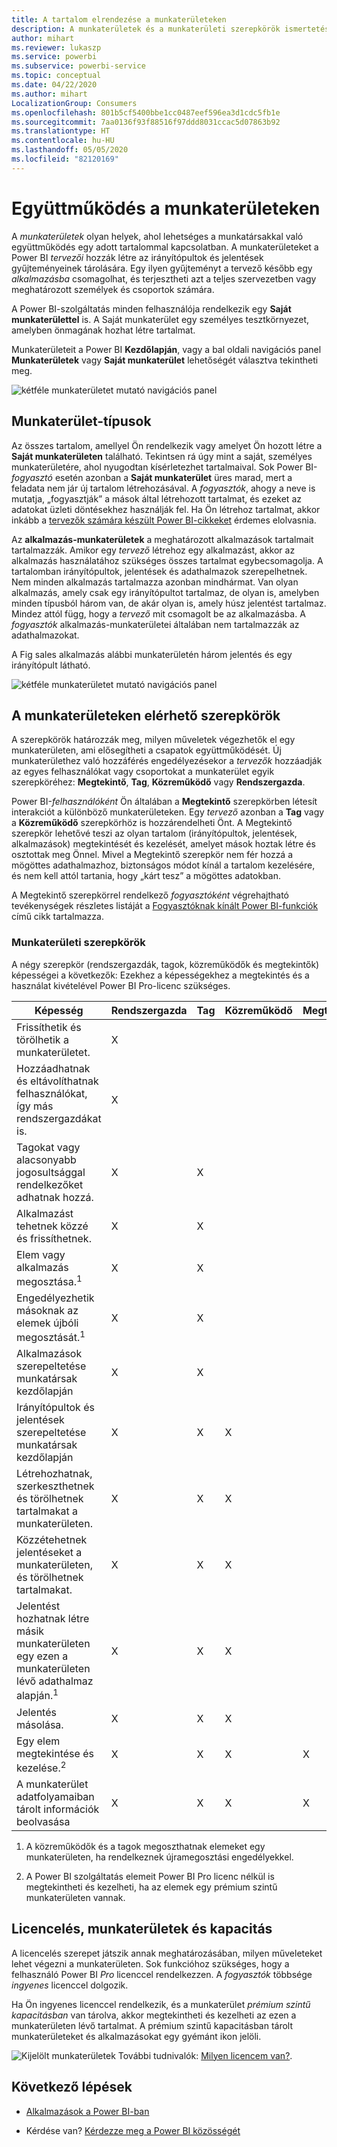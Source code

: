 ```yaml
---
title: A tartalom elrendezése a munkaterületeken
description: A munkaterületek és a munkaterületi szerepkörök ismertetése
author: mihart
ms.reviewer: lukaszp
ms.service: powerbi
ms.subservice: powerbi-service
ms.topic: conceptual
ms.date: 04/22/2020
ms.author: mihart
LocalizationGroup: Consumers
ms.openlocfilehash: 801b5cf5400bbe1cc0487eef596ea3d1cdc5fb1e
ms.sourcegitcommit: 7aa0136f93f88516f97ddd8031ccac5d07863b92
ms.translationtype: HT
ms.contentlocale: hu-HU
ms.lasthandoff: 05/05/2020
ms.locfileid: "82120169"
---
```

# <a name="collaborate-in-workspaces"></a>Együttműködés a munkaterületeken

 A *munkaterületek* olyan helyek, ahol lehetséges a munkatársakkal való együttműködés egy adott tartalommal kapcsolatban. A munkaterületeket a Power BI *tervezői* hozzák létre az irányítópultok és jelentések gyűjteményeinek tárolására. Egy ilyen gyűjteményt a tervező később egy *alkalmazásba* csomagolhat, és terjesztheti azt a teljes szervezetben vagy meghatározott személyek és csoportok számára. 

 A Power BI-szolgáltatás minden felhasználója rendelkezik egy **Saját munkaterülettel** is.  A Saját munkaterület egy személyes tesztkörnyezet, amelyben önmagának hozhat létre tartalmat.

 Munkaterületeit a Power BI **Kezdőlapján**, vagy a bal oldali navigációs panel **Munkaterületek** vagy **Saját munkaterület** lehetőségét választva tekintheti meg.

 ![kétféle munkaterületet mutató navigációs panel](media/end-user-workspaces/power-bi-home.png)

## <a name="types-of-workspaces"></a>Munkaterület-típusok
Az összes tartalom, amellyel Ön rendelkezik vagy amelyet Ön hozott létre a **Saját munkaterületen** található. Tekintsen rá úgy mint a saját, személyes munkaterületére, ahol nyugodtan kísérletezhet tartalmaival. Sok Power BI-*fogyasztó* esetén azonban a **Saját munkaterület** üres marad, mert a feladata nem jár új tartalom létrehozásával. A *fogyasztók*, ahogy a neve is mutatja, „fogyasztják” a mások által létrehozott tartalmat, és ezeket az adatokat üzleti döntésekhez használják fel. Ha Ön létrehoz tartalmat, akkor inkább a [tervezők számára készült Power BI-cikkeket](../create-reports/index.yml) érdemes elolvasnia.

Az **alkalmazás-munkaterületek** a meghatározott alkalmazások tartalmait tartalmazzák. Amikor egy *tervező* létrehoz egy alkalmazást, akkor az alkalmazás használatához szükséges összes tartalmat egybecsomagolja. A tartalomban irányítópultok, jelentések és adathalmazok szerepelhetnek. Nem minden alkalmazás tartalmazza azonban mindhármat. Van olyan alkalmazás, amely csak egy irányítópultot tartalmaz, de olyan is, amelyben minden típusból három van, de akár olyan is, amely húsz jelentést tartalmaz. Mindez attól függ, hogy a *tervező* mit csomagolt be az alkalmazásba. A *fogyasztók* alkalmazás-munkaterületei általában nem tartalmazzák az adathalmazokat.

A Fig sales alkalmazás alábbi munkaterületén három jelentés és egy irányítópult látható. 

![kétféle munkaterületet mutató navigációs panel](media/end-user-workspaces/power-bi-app-workspace.png)

## <a name="roles-in-the-workspaces"></a>A munkaterületeken elérhető szerepkörök

A szerepkörök határozzák meg, milyen műveletek végezhetők el egy munkaterületen, ami elősegítheti a csapatok együttműködését.  Új munkaterülethez való hozzáférés engedélyezésekor a *tervezők* hozzáadják az egyes felhasználókat vagy csoportokat a munkaterület egyik szerepköréhez: **Megtekintő**, **Tag**, **Közreműködő** vagy **Rendszergazda**. 


Power BI-*felhasználóként* Ön általában a **Megtekintő** szerepkörben létesít interakciót a különböző munkaterületeken. Egy *tervező* azonban a **Tag** vagy a **Közreműködő** szerepkörhöz is hozzárendelheti Önt. A Megtekintő szerepkör lehetővé teszi az olyan tartalom (irányítópultok, jelentések, alkalmazások) megtekintését és kezelését, amelyet mások hoztak létre és osztottak meg Önnel. Mivel a Megtekintő szerepkör nem fér hozzá a mögöttes adathalmazhoz, biztonságos módot kínál a tartalom kezelésére, és nem kell attól tartania, hogy „kárt tesz” a mögöttes adatokban.


A Megtekintő szerepkörrel rendelkező *fogyasztóként* végrehajtható tevékenységek részletes listáját a [Fogyasztóknak kínált Power BI-funkciók](end-user-features.md) című cikk tartalmazza.


### <a name="workspace-roles"></a>Munkaterületi szerepkörök
A négy szerepkör (rendszergazdák, tagok, közreműködők és megtekintők) képességei a következők: Ezekhez a képességekhez a megtekintés és a használat kivételével Power BI Pro-licenc szükséges.

|Képesség   | Rendszergazda  | Tag  | Közreműködő  | Megtekintő |
|---|---|---|---|---|
| Frissíthetik és törölhetik a munkaterületet.  | X  |   |   |   | 
| Hozzáadhatnak és eltávolíthatnak felhasználókat, így más rendszergazdákat is.  | X  |   |   |   |
| Tagokat vagy alacsonyabb jogosultsággal rendelkezőket adhatnak hozzá.  |  X | X  |   |   |
| Alkalmazást tehetnek közzé és frissíthetnek. |  X | X  |   |   |
| Elem vagy alkalmazás megosztása.<sup>1</sup> |  X | X  |   |   |
| Engedélyezhetik másoknak az elemek újbóli megosztását.<sup>1</sup> |  X | X  |   |   |
| Alkalmazások szerepeltetése munkatársak kezdőlapján |  X | X  |   |   |
| Irányítópultok és jelentések szerepeltetése munkatársak kezdőlapján |  X | X  | X |   |
| Létrehozhatnak, szerkeszthetnek és törölhetnek tartalmakat a munkaterületen.  |  X | X  | X  |   |
| Közzétehetnek jelentéseket a munkaterületen, és törölhetnek tartalmakat.  |  X | X  | X  |   |
| Jelentést hozhatnak létre másik munkaterületen egy ezen a munkaterületen lévő adathalmaz alapján.<sup>1</sup> |  X | X  | X  |   |
| Jelentés másolása. | X | X | X |  |
| Egy elem megtekintése és kezelése.<sup>2</sup> |  X | X  | X  | X  |
| A munkaterület adatfolyamaiban tárolt információk beolvasása | X | X | X | X |

1. A közreműködők és a tagok megoszthatnak elemeket egy munkaterületen, ha rendelkeznek újramegosztási engedélyekkel.

2. A Power BI szolgáltatás elemeit Power BI Pro licenc nélkül is megtekintheti és kezelheti, ha az elemek egy prémium szintű munkaterületen vannak.

## <a name="licensing-workspaces-and-capacity"></a>Licencelés, munkaterületek és kapacitás
A licencelés szerepet játszik annak meghatározásában, milyen műveleteket lehet végezni a munkaterületen. Sok funkcióhoz szükséges, hogy a felhasználó Power BI *Pro* licenccel rendelkezzen. A *fogyasztók* többsége *ingyenes* licenccel dolgozik. 

Ha Ön ingyenes licenccel rendelkezik, és a munkaterület *prémium szintű kapacitásban* van tárolva, akkor megtekintheti és kezelheti az ezen a munkaterületen lévő tartalmat. A prémium szintű kapacitásban tárolt munkaterületeket és alkalmazásokat egy gyémánt ikon jelöli.

![Kijelölt munkaterületek](media/end-user-workspaces/power-bi-diamond.png) További tudnivalók: [Milyen licencem van?](end-user-license.md).



## <a name="next-steps"></a>Következő lépések
* [Alkalmazások a Power BI-ban](end-user-apps.md)    

* Kérdése van? [Kérdezze meg a Power BI közösségét](https://community.powerbi.com/)

